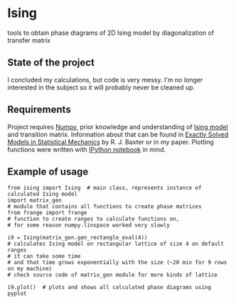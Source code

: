 Ising
=====

tools to obtain phase diagrams of 2D Ising model by diagonalization of transfer matrix

## State of the project

I concluded my calculations, but code is very messy. I'm no longer interested in the subject so it will probably never be cleaned up.

## Requirements

Project requires [Numpy](http://www.numpy.org), prior knowledge and understanding of [Ising model](http://en.wikipedia.org/wiki/Ising_model) and transition matrix. Information about that can be found in [Exactly Solved Models in Statistical Mechanics](http://physics.anu.edu.au/theophys/baxter_book.php) by R. J. Baxter or in my paper. Plotting functions were written with [IPython notebook](http://ipython.org/notebook.html) in mind.

## Example of usage
    
    from ising import Ising  # main class, represents instance of calculated Ising model
    import matrix_gen  
    # module that contains all functions to create phase matrices
    from frange import frange  
    # function to create ranges to calculate functions on, 
    # for some reason numpy.linspace worked very slowly

    i9 = Ising(matrix_gen.gen_rectangle_eval(4))
    # calculates Ising model on rectangular lattice of size 4 on default ranges
    # it can take some time
    # and that time grows exponentially with the size (~20 min for 9 rows on my machine)
    # check source code of matrix_gen module for more kinds of lattice

    i9.plot()  # plots and shows all calculated phase diagrams using pyplot

